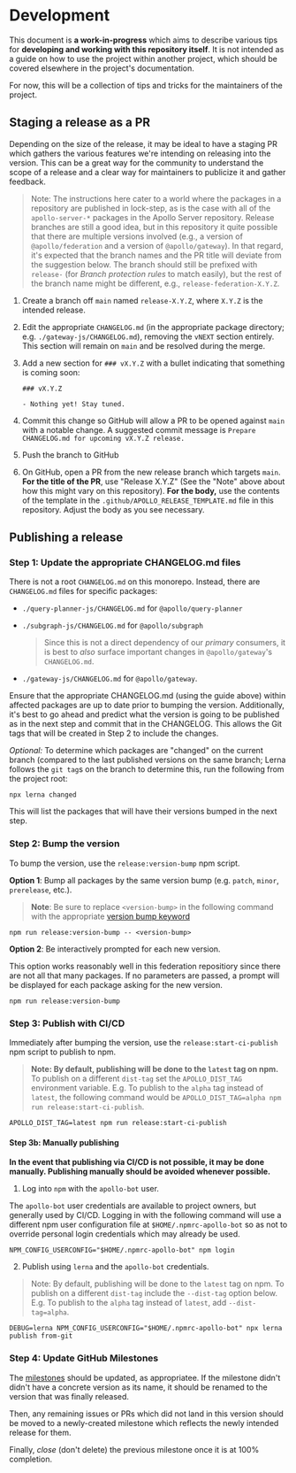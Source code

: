 # Development

This document is __a work-in-progress__ which aims to describe various tips for __developing and working with this repository itself__.  It is not intended as a guide on how to use the project within another project, which should be covered elsewhere in the project's documentation.

For now, this will be a collection of tips and tricks for the maintainers of the project.

## Staging a release as a PR

Depending on the size of the release, it may be ideal to have a staging PR which gathers the various features we're intending on releasing into the version.  This can be a great way for the community to understand the scope of a release and a clear way for maintainers to publicize it and gather feedback.

> Note: The instructions here cater to a world where the packages in a repository are published in lock-step, as is the case with all of the `apollo-server-*` packages in the Apollo Server repository.  Release branches are still a good idea, but in this repository it quite possible that there are multiple versions involved (e.g., a version of `@apollo/federation` and a version of `@apollo/gateway`).  In that regard, it's expected that the branch names and the PR title will deviate from the suggestion below.  The branch should still be prefixed with `release-` (for _Branch protection rules_ to match easily), but the rest of the branch name might be different, e.g., `release-federation-X.Y.Z`.

1. Create a branch off `main` named `release-X.Y.Z`, where `X.Y.Z` is the intended release.
2. Edit the appropriate `CHANGELOG.md` (in the appropriate package directory; e.g. `./gateway-js/CHANGELOG.md`), removing the `vNEXT` section entirely.  This section will remain on `main` and be resolved during the merge.
3. Add a new section for `### vX.Y.Z` with a bullet indicating that something is coming soon:

   ```
   ### vX.Y.Z

   - Nothing yet! Stay tuned.
   ```

4. Commit this change so GitHub will allow a PR to be opened against `main` with a notable change.  A suggested commit message is `Prepare CHANGELOG.md for upcoming vX.Y.Z release.`
5. Push the branch to GitHub
6. On GitHub, open a PR from the new release branch which targets `main`.
   __For the title of the PR__, use "Release X.Y.Z" (See the "Note" above about how this might vary on this repository).  __For the body,__ use the contents of the template in the `.github/APOLLO_RELEASE_TEMPLATE.md` file in this repository.  Adjust the body as you see necessary.

## Publishing a release

### Step 1: Update the appropriate CHANGELOG.md files

There is not a root `CHANGELOG.md` on this monorepo.  Instead, there are `CHANGELOG.md` files for specific packages:
 
- `./query-planner-js/CHANGELOG.md` for `@apollo/query-planner`
- `./subgraph-js/CHANGELOG.md` for `@apollo/subgraph`

  > Since this is not a direct dependency of our _primary_ consumers, it is best to *also* surface important changes in `@apollo/gateway`'s `CHANGELOG.md`.
- `./gateway-js/CHANGELOG.md` for `@apollo/gateway`.

Ensure that the appropriate CHANGELOG.md (using the guide above) within affected packages are up to date prior to bumping the version.  Additionally, it's best to go ahead and predict what the version is going to be published as in the next step and commit that in the CHANGELOG.  This allows the Git tags that will be created in Step 2 to include the changes.

_Optional:_ To determine which packages are "changed" on the current branch (compared to the last published versions on the same branch; Lerna follows the `git tag`s on the branch to determine this, run the following from the project root:

```
npx lerna changed
```

This will list the packages that will have their versions bumped in the next step.

### Step 2: Bump the version

To bump the version, use the `release:version-bump` npm script.

   __Option 1__: Bump all packages by the same version bump (e.g. `patch`, `minor`, `prerelease`, etc.).

   > __Note__: Be sure to replace `<version-bump>` in the following command with the appropriate [version bump keyword](https://github.com/lerna/lerna/tree/f6e7a13e60/commands/version#semver-bump)

   ```
   npm run release:version-bump -- <version-bump>
   ```

   __Option 2__: Be interactively prompted for each new version.

   This option works reasonably well in this federation repositiory since there are not all that many packages.  If no parameters are passed, a prompt will be displayed for each package asking for the new version.

   ```
   npm run release:version-bump
   ```


### Step 3: Publish with CI/CD

Immediately after bumping the version, use the `release:start-ci-publish` npm script to publish to npm.

> __Note: By default, publishing will be done to the `latest` tag on npm.__  To publish on a different `dist-tag` set the `APOLLO_DIST_TAG` environment variable.  E.g. To publish to the `alpha` tag instead of `latest`, the following command would be `APOLLO_DIST_TAG=alpha npm run release:start-ci-publish`.

```
APOLLO_DIST_TAG=latest npm run release:start-ci-publish
```

#### Step 3b: Manually publishing

__In the event that publishing via CI/CD is not possible, it may be done manually. Publishing manually should be avoided whenever possible.__

1. Log into `npm` with the `apollo-bot` user.

The `apollo-bot` user credentials are available to project owners, but generally used by CI/CD.
Logging in with the following command will use a different npm user configuration file at `$HOME/.npmrc-apollo-bot` so as not to override personal login credentials which may already be used.

```
NPM_CONFIG_USERCONFIG="$HOME/.npmrc-apollo-bot" npm login
```

2. Publish using `lerna` and the `apollo-bot` credentials.


> Note: By default, publishing will be done to the `latest` tag on npm.  To publish on a different `dist-tag` include the `--dist-tag` option below.  E.g. To publish to the `alpha` tag instead of `latest`, add `--dist-tag=alpha`.

```
DEBUG=lerna NPM_CONFIG_USERCONFIG="$HOME/.npmrc-apollo-bot" npx lerna publish from-git
```

### Step 4: Update GitHub Milestones

The [milestones](./milestones) should be updated, as appropriatee.  If the milestone didn't didn't have a concrete version as its name, it should be renamed to the version that was finally released.

Then, any remaining issues or PRs which did not land in this version should be moved to a newly-created milestone which reflects the newly intended release for them.

Finally, _close_ (don't delete) the previous milestone once it is at 100% completion.
